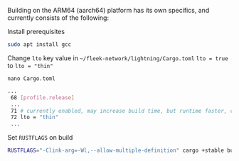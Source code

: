 Building on the ARM64 (aarch64) platform has its own specifics, and currently consists of the following:

Install prerequisites

```bash
sudo apt install gcc
```

Change `lto` key value in `~/fleek-network/lightning/Cargo.toml` `lto = true` to `lto = "thin"`

`nano Cargo.toml`

```bash
...
 68 [profile.release]
 ...
 71 # currently enabled, may increase build time, but runtime faster, can set to `"thin"`.
 72 lto = "thin"
 ...
```
Set `RUSTFLAGS` on build
```bash
RUSTFLAGS="-Clink-arg=-Wl,--allow-multiple-definition" cargo +stable build --release 
```
